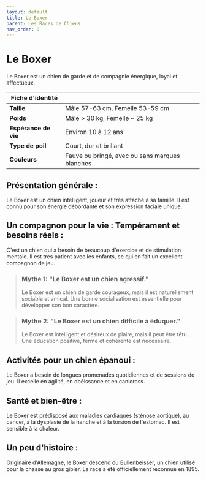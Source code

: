 ```yaml
---
layout: default
title: Le Boxer
parent: Les Races de Chiens
nav_order: 8
---
```


# Le Boxer

Le Boxer est un chien de garde et de compagnie énergique, loyal et affectueux.

| Fiche d'identité | |
|---|---|
| **Taille** | Mâle 57-63 cm, Femelle 53-59 cm |
| **Poids** | Mâle > 30 kg, Femelle ~ 25 kg |
| **Espérance de vie** | Environ 10 à 12 ans |
| **Type de poil** | Court, dur et brillant |
| **Couleurs** | Fauve ou bringé, avec ou sans marques blanches |

## Présentation générale :
Le Boxer est un chien intelligent, joueur et très attaché à sa famille. Il est connu pour son énergie débordante et son expression faciale unique.

## Un compagnon pour la vie : Tempérament et besoins réels :
C'est un chien qui a besoin de beaucoup d'exercice et de stimulation mentale. Il est très patient avec les enfants, ce qui en fait un excellent compagnon de jeu.

> ### Mythe 1: "Le Boxer est un chien agressif."
> Le Boxer est un chien de garde courageux, mais il est naturellement sociable et amical. Une bonne socialisation est essentielle pour développer son bon caractère.

> ### Mythe 2: "Le Boxer est un chien difficile à éduquer."
> Le Boxer est intelligent et désireux de plaire, mais il peut être têtu. Une éducation positive, ferme et cohérente est nécessaire.

## Activités pour un chien épanoui :
Le Boxer a besoin de longues promenades quotidiennes et de sessions de jeu. Il excelle en agilité, en obéissance et en canicross.

## Santé et bien-être :
Le Boxer est prédisposé aux maladies cardiaques (sténose aortique), au cancer, à la dysplasie de la hanche et à la torsion de l'estomac. Il est sensible à la chaleur.

## Un peu d'histoire :
Originaire d'Allemagne, le Boxer descend du Bullenbeisser, un chien utilisé pour la chasse au gros gibier. La race a été officiellement reconnue en 1895. 